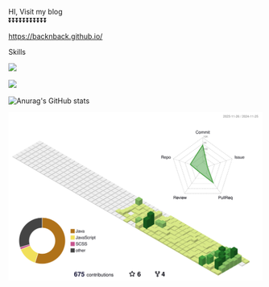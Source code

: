 
HI, Visit my blog  
⏬⏬⏬⏬⏬⏬⏬⏬⏬⏬⏬  

https://backnback.github.io/


Skills

<a href="https://www.instagram.com/"><img src="[https://img.shields.io/badge/Instagram-E4405F?style=flat-square&logo=Instagram&logoColor=white](https://img.shields.io/badge/Java-ED8B00?style=for-the-badge&logo=openjdk&logoColor=white)"/></a>

<a href="https://www.instagram.com/"><img src="https://img.shields.io/badge/Instagram-E4405F?style=flat-square&logo=Instagram&logoColor=white"/></a>




![Anurag's GitHub stats](https://github-readme-stats.vercel.app/api?username=backnback&hide=contribs,prs&show_icons=true&theme=dracula)



![](./profile-3d-contrib/profile-green-animate.svg)
